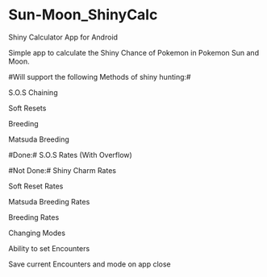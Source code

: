 # Sun-Moon_ShinyCalc
Shiny Calculator App for Android

Simple app to calculate the Shiny Chance of Pokemon in Pokemon Sun and Moon.

#Will support the following Methods of shiny hunting:#

 S.O.S Chaining
 
 Soft Resets
 
 Breeding
 
 Matsuda Breeding

#Done:#
S.O.S Rates (With Overflow)




#Not Done:#
Shiny Charm Rates

Soft Reset Rates

Matsuda Breeding Rates

Breeding Rates

Changing Modes

Ability to set Encounters

Save current Encounters and mode on app close
